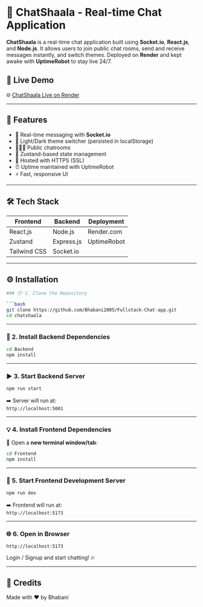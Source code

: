 # 💬 ChatShaala - Real-time Chat Application

**ChatShaala** is a real-time chat application built using **Socket.io**, **React.js**, and **Node.js**. It allows users to join public chat rooms, send and receive messages instantly, and switch themes. Deployed on **Render** and kept awake with **UptimeRobot** to stay live 24/7.

## 🚀 Live Demo

🌐 [ChatShaala Live on Render](https://chatshala.onrender.com)

---

## 🧠 Features

- 🔁 Real-time messaging with **Socket.io**
- 🎨 Light/Dark theme switcher (persisted in localStorage)
- 🧑‍🤝‍🧑 Public chatrooms
- 🧠 Zustand-based state management
- 🔐 Hosted with HTTPS (SSL)
- ⏰ Uptime maintained with UptimeRobot
- ⚡ Fast, responsive UI

---

## 🛠️ Tech Stack

| Frontend     | Backend     | Deployment  |
|--------------|-------------|-------------|
| React.js     | Node.js     | Render.com  |
| Zustand      | Express.js  | UptimeRobot |
| Tailwind CSS | Socket.io   |             |

---

## ⚙️ Installation

```bash
### 📦 1. Clone the Repository

```bash
git clone https://github.com/Bhabani2005/Fullstack-Chat-app.git
cd chatshaala
```

---

### 📁 2. Install Backend Dependencies

```bash
cd Backend
npm install
```

---

### ▶️ 3. Start Backend Server

```bash
npm run start
```

➡️ Server will run at:  
`http://localhost:5001`

---

### 💡 4. Install Frontend Dependencies

📂 Open a **new terminal window/tab**:

```bash
cd Frontend
npm install
```

---

### 🚀 5. Start Frontend Development Server

```bash
npm run dev
```

➡️ Frontend will run at:  
`http://localhost:5173`

---

### 🌐 6. Open in Browser

```url
http://localhost:5173
```

Login / Signup and start chatting! 🔥

---

## 🤝 Credits

Made with ❤️ by Bhabani
